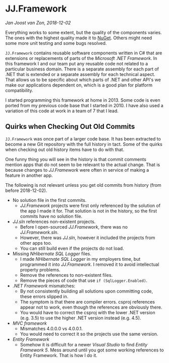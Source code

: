﻿# JJ.Framework

*Jan Joost van Zon, 2018-12-02*

Everything works to some extent, but the quality of the components varies. The ones with the highest quality made it to [NuGet](https://www.nuget.org/profiles/jjvanzon). Others might need some more unit testing and some bugs resolved.

`JJ.Framework` contains reusable software components written in C# that are extensions or replacements of parts of the *Microsoft .NET Framework*. In this framework I and our team put any reusable code not related to a particular business domain. There is a separate assembly for each part of .NET that is extended or a separate assembly for each technical aspect. That allows us to be specific about which parts of .NET and other API's we make our applications dependent on, which is a good plan for platform compatibility.

I started programming this framework at home in 2013. Some code is even ported from my previous code base that I started in 2010. I have also used a variation of this code at work in a team of 7 that I lead.

## Quirks when Checking Out Old Commits

`JJ.Framework` was once part of a larger code base. It has been extracted to become a new Git repository with the full history in tact. Some of the quirks when checking out old history items have to do with that.

One funny thing you will see in the history is that commit comments mention apps that do not seem to be relevant to the actual change. That is because changes to *JJ.Framework* were often in service of making a feature in another app.

The following is not relevant unless you get old commits from history (from before 2018-12-02).

* No solution file in the first commits.
	* *JJ.Framework* projects were first only referenced by the solution of the app I made it for. That solution is not in the history, so the first commits have no solution file.
* *JJ.sln* references non-existent projects.
	* Before I open-sourced *JJ.Framework*, there was no *JJ.Framework.sln*.
	* However, there was *JJ.sln*, however it included the projects from other apps too.
	* You can still build even if the projects do not load.
* Missing *NHibernate SQL Logger* files.
	* I made *NHibernate SQL Logger* in my employers time, but programmed it into *JJ.Framework*. I removed it to avoid intellectual property problems.
	* Remove the references to non-existent files.
	* Remove the pieces of code that use `if (SqlLogger.Enabled)`.
* *.NET Framework* mismatches:
	* By not consistently building all solutions upon committing code, these errors slipped in.
	* The symptom is that there are compiler errors. csproj references appear not to work, even though the references are obviously there.
	* You would have to correct the csproj with the lower .NET version (e.g. 3.5) to use the higher .NET version instead (e.g. 4.5).
* *MVC framework*
	* Mismatches 4.0.0.0 vs 4.0.0.1.
	* You would need to correct it so the projects use the same version.
* *Entity Framework*
	* Somehow it is difficult for a newer *Visual Studio* to find *Entity Framework 5*. Mess around until you got some working references to Entity Framework. That is how I do it.
